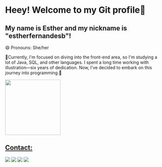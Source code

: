 # Heey! Welcome to my Git profile👋
## My name is Esther and my nickname is "estherfernandesb"!

😄 Pronouns: She/her

🌱Currently, I'm focused on diving into the front-end area, so I'm studying a lot of Java, SQL, and other languages.
I spent a long time working with illustration—six years of dedication. Now, I've decided to embark on this journey into programming.🌱

<div>
<a href="https://github.com/estherfernandesb">
<img loading="lazy" height="180em" src="https://github-readme-stats.vercel.app/api/top-langs/?username=estherfernandesb&layout=compact&langs_count=7&theme=dracula"/>
</div>

## Contact:

<div>
<a href="https://www.instagram.com/xenomorphzoid/" target="_blank"><img loading="lazy" src="https://img.shields.io/badge/-Instagram-%23E4405F?style=for-the-badge&logo=instagram&logoColor=white" target="_blank"></a>
<a href="https://www.twitch.tv/xenomorphzoid" target="_blank"><img loading="lazy" src="https://img.shields.io/badge/Twitch-9146FF?style=for-the-badge&logo=twitch&logoColor=white" target="_blank"></a>
<a href = "mailto:estherfernandesb@gmail.com"><img loading="lazy" src="https://img.shields.io/badge/Gmail-D14836?style=for-the-badge&logo=gmail&logoColor=white" target="_blank"></a>
<a href="https://www.linkedin.com/in/esther-fernandes-bastos-b1426b214/" target="_blank"><img loading="lazy" src="https://img.shields.io/badge/-LinkedIn-%230077B5?style=for-the-badge&logo=linkedin&logoColor=white" target="_blank"></a>   
</div>

